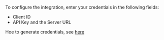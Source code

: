 To configure the integration, enter your credentials in the following fields:
- Client ID
- API Key
and the Server URL

Hoe to generate credentials, see [here](https://www.cisco.com/c/en/us/support/docs/security/amp-endpoints/201121-Overview-of-the-Cisco-AMP-for-Endpoints.html)
